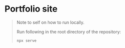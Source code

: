 # Portfolio site

> Note to self on how to run locally.
> 
> Run following in the root directory of the repository:
> ```
> npx serve
> ```